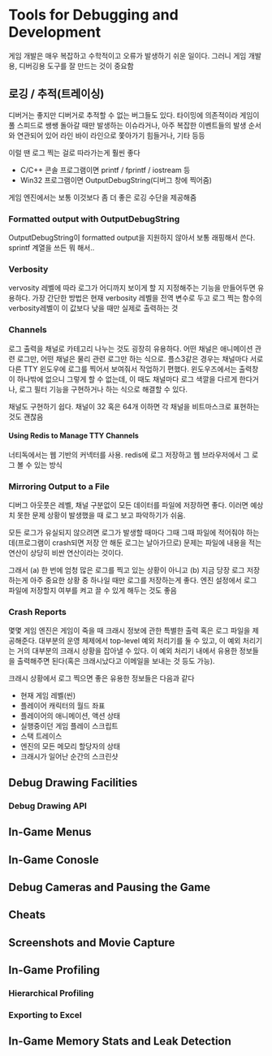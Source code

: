 # Tools for Debugging and Development

게임 개발은 매우 복잡하고 수학적이고 오류가 발생하기 쉬운 일이다. 그러니 게임 개발용, 디버깅용 도구를 잘 만드는 것이 중요함

## 로깅 / 추적(트레이싱)

디버거는 좋지만 디버거로 추적할 수 없는 버그들도 있다. 타이밍에 의존적이라 게임이 풀 스피드로 쌩쌩 돌아갈 때만 발생하는 이슈라거나, 아주 복잡한 이벤트들의 발생 순서와 연관되어 있어 라인 바이 라인으로 쫓아가기 힘들거나, 기타 등등

이럴 땐 로그 찍는 걸로 따라가는게 훨씬 좋다

- C/C++ 콘솔 프로그램이면 printf / fprintf / iostream 등
- Win32 프로그램이면 OutputDebugString(디버그 창에 찍어줌)

게임 엔진에서는 보통 이것보다 좀 더 좋은 로깅 수단을 제공해줌

### Formatted output with OutputDebugString

OutputDebugString이 formatted output을 지원하지 않아서 보통 래핑해서 쓴다. sprintf 계열을 쓰든 뭐 해서..

### Verbosity

vervosity 레벨에 따라 로그가 어디까지 보이게 할 지 지정해주는 기능을 만들어두면 유용하다. 가장 간단한 방법은 현재 verbosity 레벨을 전역 변수로 두고 로그 찍는 함수의 verbosity레벨이 이 값보다 낮을 때만 실제로 출력하는 것

### Channels

로그 출력을 채널로 카테고리 나누는 것도 굉장히 유용하다. 어떤 채널은 애니메이션 관련 로그만, 어떤 채널은 물리 관련 로그만 하는 식으로. 플스3같은 경우는 채널마다 서로 다른 TTY 윈도우에 로그를 찍어서 보여줘서 작업하기 편했다. 윈도우즈에서는 출력창이 하나밖에 없으니 그렇게 할 수 없는데, 이 때도 채널마다 로그 색깔을 다르게 한다거나, 로그 필터 기능을 구현하거나 하는 식으로 해결할 수 있다. 

채널도 구현하기 쉽다. 채널이 32 혹은 64개 이하면 각 채널을 비트마스크로 표현하는 것도 괜찮음

#### Using Redis to Manage TTY Channels

너티독에서는 웹 기반의 커넥터를 사용. redis에 로그 저장하고 웹 브라우저에서 그 로그 볼 수 있는 방식

### Mirroring Output to a File

디버그 아웃풋은 레벨, 채널 구분없이 모든 데이터를 파일에 저장하면 좋다. 이러면 예상치 못한 문제 상황이 발생했을 때 로그 보고 파악하기가 쉬움.

모든 로그가 유실되지 않으려면 로그가 발생할 때마다 그때 그때 파일에 적어줘야 하는데(프로그램이 crash되면 저장 안 해둔 로그는 날아가므로) 문제는 파일에 내용을 적는 연산이 상당히 비싼 연산이라는 것이다. 

그래서 (a) 한 번에 엄청 많은 로그를 찍고 있는 상황이 아니고 (b) 지금 당장 로그 저장하는게 아주 중요한 상황 중 하나일 때만 로그를 저장하는게 좋다. 엔진 설정에서 로그 파일에 저장할지 여부를 켜고 끌 수 있게 해두는 것도 좋음

### Crash Reports

몇몇 게임 엔진은 게임이 죽을 때 크래시 정보에 관한 특별한 출력 혹은 로그 파일을 제공해준다. 대부분의 운영 체제에서 top-level 예외 처리기를 둘 수 있고, 이 예외 처리기는 거의 대부분의 크래시 상황을 잡아낼 수 있다. 이 예외 처리기 내에서 유용한 정보들을 출력해주면 된다(혹은 크래시났다고 이메일을 보내는 것 등도 가능). 

크래시 상황에서 로그 찍으면 좋은 유용한 정보들은 다음과 같다

- 현재 게임 레벨(씬)
- 플레이어 캐릭터의 월드 좌표
- 플레이어의 애니메이션, 액션 상태
- 실행중이던 게임 플레이 스크립트
- 스택 트레이스
- 엔진의 모든 메모리 할당자의 상태
- 크래시가 일어난 순간의 스크린샷

## Debug Drawing Facilities

### Debug Drawing API

## In-Game Menus

## In-Game Conosle

## Debug Cameras and Pausing the Game

## Cheats

## Screenshots and Movie Capture

## In-Game Profiling

### Hierarchical Profiling

### Exporting to Excel

## In-Game Memory Stats and Leak Detection

